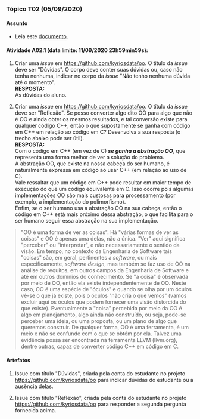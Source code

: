 ### Tópico T02 (**05/09/2020**)

#### Assunto

- Leia este [documento](../media/contexto-poo.pdf).

#### Atividade A02.1 (data limite: **11/09/2020 23h59min59s**):

1. Criar uma _issue_ em https://github.com/kyriosdata/oo. O título da _issue_ deve ser "Dúvidas". O corpo deve conter suas dúvidas ou, caso não tenha nenhuma, indicar no corpo da _issue_ "Não tenho nenhuma dúvida até o momento".
<br>**RESPOSTA:**<br>
As dúvidas do aluno.

1. Criar uma _issue_ em https://github.com/kyriosdata/oo. O título da _issue_ deve ser "Reflexão". Se posso converter algo dito OO para algo que não é OO e ainda obter os mesmos resultados, e tal conversão existe para qualquer código C++, então o que supostamente se ganha com código em C++ em relação ao código em C? Desenvolva a sua resposta (o trecho abaixo pode ser útil).
<br>**RESPOSTA:**<br>
Com o código em C++ (em vez de C) ___se ganha a abstração OO___, que representa uma forma melhor de ver a solução do problema.<br>
A abstração OO, que existe na nossa cabeça do ser humano, é naturalmente expressa em código ao usar C++ (em relação ao uso de C).<br>
Vale ressaltar que um código em C++ pode resultar em maior tempo de execução do que um código equivalente em C. Isso ocorre pois algumas implementações OO são mais custosas para processamento (por exemplo, a implementação do polimorfismo).<br>
Enfim, se o ser humano usa a abstração OO na sua cabeça, então o código em C++ está mais próximo dessa abstração, o que facilita para o ser humano seguir essa abstração na sua implementação.

> "OO é uma forma de ver as coisas". Há "várias formas de ver as coisas" e OO é apenas uma delas, não a única. "Ver" aqui significa "perceber" ou "interpretar", e não necessariamente o sentido da visão. Em tempo, no contexto da Engenharia de Software tais "coisas" são, em geral, pertinentes a _software_, ou mais especificamente, _software design_, mas também se faz uso de OO na análise de requitos, em outros campos da Engenharia de Software e até em outros domínios do conhecimento. Se "a coisa" é observada por meio de OO, então ela existe independentemente de OO. Neste caso, OO é uma espécie de "óculos" e quando se olha por um óculos vê-se o que já existe, pois o óculos "não cria o que vemos" (vamos excluir aqui os óculos que podem fornecer uma visão distorcida do que existe). Eventualmente a "coisa" percebida por meio da OO é algo em planejamento, algo ainda não construído, ou seja, pode-se perceber uma ideia, ou uma proposta, ou um plano de algo que queremos construir. De qualquer forma, OO é uma ferramenta, é um meio e não se
confunde com o que se obtém por ela. Talvez uma evidência possa ser encontrada na ferramenta LLVM (llvm.org), dentre outras, capaz de converter código C++ em código em C.

#### Artefatos

1. Issue com título "Dúvidas", criada pela conta do estudante no projeto https://github.com/kyriosdata/oo para indicar dúvidas do estudante ou a ausência delas.

1. Issue com título "Reflexão", criada pela conta do estudante no projeto https://github.com/kyriosdata/oo para responder a segunda pergunta fornecida acima.
